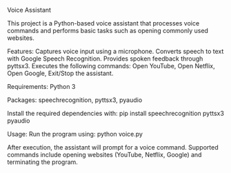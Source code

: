 Voice Assistant

This project is a Python-based voice assistant that processes voice commands and performs basic tasks such as opening commonly used websites.

Features:
Captures voice input using a microphone.
Converts speech to text with Google Speech Recognition.
Provides spoken feedback through pyttsx3.
Executes the following commands:
    Open YouTube,
    Open Netflix,
    Open Google,
    Exit/Stop the assistant.

Requirements:
Python 3

Packages:
speechrecognition,
pyttsx3,
pyaudio

Install the required dependencies with:
pip install speechrecognition pyttsx3 pyaudio

Usage:
Run the program using:
python voice.py

After execution, the assistant will prompt for a voice command. Supported commands include opening websites (YouTube, Netflix, Google) and terminating the program.
